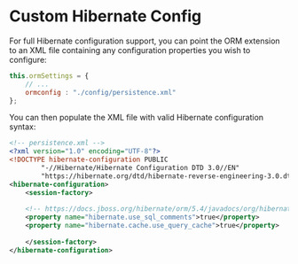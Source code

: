 # Custom Hibernate Config

For full Hibernate configuration support, you can point the ORM extension to an XML file containing any configuration properties you wish to configure:

```js
this.ormSettings = {
    // ...
    ormconfig : "./config/persistence.xml"
};
```

You can then populate the XML file with valid Hibernate configuration syntax:

```xml
<!-- persistence.xml -->
<?xml version="1.0" encoding="UTF-8"?>    
<!DOCTYPE hibernate-configuration PUBLIC    
        "-//Hibernate/Hibernate Configuration DTD 3.0//EN"    
        "https://hibernate.org/dtd/hibernate-reverse-engineering-3.0.dtd">    
<hibernate-configuration>    
    <session-factory>    
    
    <!-- https://docs.jboss.org/hibernate/orm/5.4/javadocs/org/hibernate/cfg/AvailableSettings.html#USE_SQL_COMMENTS -->
    <property name="hibernate.use_sql_comments">true</property>
    <property name="hibernate.cache.use_query_cache">true</property>
         
    </session-factory>
</hibernate-configuration>
```
